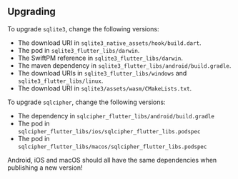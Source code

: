## Upgrading

To upgrade `sqlite3`, change the following versions:

- The download URI in `sqlite3_native_assets/hook/build.dart`.
- The pod in `sqlite3_flutter_libs/darwin`.
- The SwiftPM reference in `sqlite3_flutter_libs/darwin`.
- The maven dependency in `sqlite3_flutter_libs/android/build.gradle`.
- The download URIs in `sqlite3_flutter_libs/windows` and `sqlite3_flutter_libs/linux`.
- The download URI in `sqlite3/assets/wasm/CMakeLists.txt`.

To upgrade `sqlcipher`, change the following versions:

- The dependency in `sqlcipher_flutter_libs/android/build.gradle`
- The pod in `sqlcipher_flutter_libs/ios/sqlcipher_flutter_libs.podspec`
- The pod in `sqlcipher_flutter_libs/macos/sqlcipher_flutter_libs.podspec`

Android, iOS and macOS should all have the same dependencies when publishing a
new version!
